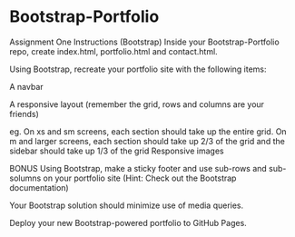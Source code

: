 # Bootstrap-Portfolio

Assignment One Instructions (Bootstrap)
Inside your Bootstrap-Portfolio repo, create index.html, portfolio.html and contact.html.

Using Bootstrap, recreate your portfolio site with the following items:

A navbar

A responsive layout (remember the grid, rows and columns are your friends)

eg. On xs and sm screens, each section should take up the entire grid. On m and larger screens, each section should take up 2/3 of the grid and the sidebar should take up 1/3 of the grid
Responsive images

BONUS Using Bootstrap, make a sticky footer and use sub-rows and sub-solumns on your portfolio site (Hint: Check out the Bootstrap documentation)

Your Bootstrap solution should minimize use of media queries.

Deploy your new Bootstrap-powered portfolio to GitHub Pages.